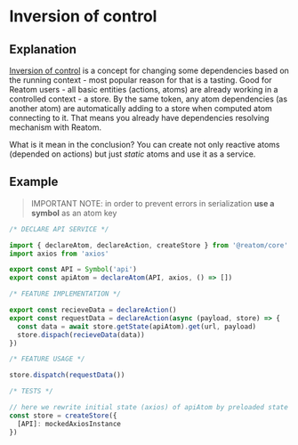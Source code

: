 # Inversion of control

## Explanation

[Inversion of control](https://en.wikipedia.org/wiki/Inversion_of_control) is a concept for changing some dependencies based on the running context - most popular reason for that is a tasting. Good for Reatom users - all basic entities (actions, atoms) are already working in a controlled context - a store. By the same token, any atom dependencies (as another atom) are automatically adding to a store when computed atom connecting to it. That means you already have dependencies resolving mechanism with Reatom.

What is it mean in the conclusion? You can create not only reactive atoms (depended on actions) but just _static_ atoms and use it as a service.

## Example

> IMPORTANT NOTE: in order to prevent errors in serialization **use a symbol** as an atom key

```ts
/* DECLARE API SERVICE */

import { declareAtom, declareAction, createStore } from '@reatom/core'
import axios from 'axios'

export const API = Symbol('api')
export const apiAtom = declareAtom(API, axios, () => [])

/* FEATURE IMPLEMENTATION */

export const recieveData = declareAction()
export const requestData = declareAction(async (payload, store) => {
  const data = await store.getState(apiAtom).get(url, payload)
  store.dispach(recieveData(data))
})

/* FEATURE USAGE */

store.dispatch(requestData())

/* TESTS */

// here we rewrite initial state (axios) of apiAtom by preloaded state
const store = createStore({
  [API]: mockedAxiosInstance
})
```